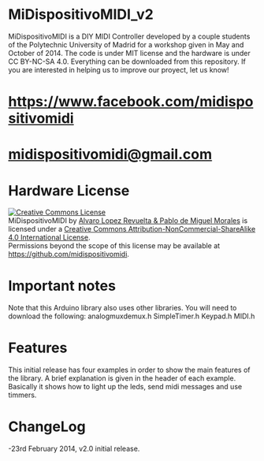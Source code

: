 # MiDispositivoMIDI_v2
MiDispositivoMIDI is a DIY MIDI Controller developed by a couple students of the Polytechnic University of Madrid for a workshop given in May and October of 2014. The code is under MIT license and the hardware is under CC BY-NC-SA 4.0. Everything can be downloaded from this repository. If you are interested in helping us to improve our proyect, let us know!

# https://www.facebook.com/midispositivomidi
# midispositivomidi@gmail.com

# Hardware License
<a rel="license" href="http://creativecommons.org/licenses/by-nc-sa/4.0/"><img alt="Creative Commons License" style="border-width:0" src="https://i.creativecommons.org/l/by-nc-sa/4.0/88x31.png" /></a><br /><span xmlns:dct="http://purl.org/dc/terms/" property="dct:title">MiDispositivoMIDI</span> by <a xmlns:cc="http://creativecommons.org/ns#" href="https://github.com/midispositivomidi" property="cc:attributionName" rel="cc:attributionURL">Alvaro Lopez Revuelta & Pablo de Miguel Morales</a> is licensed under a <a rel="license" href="http://creativecommons.org/licenses/by-nc-sa/4.0/">Creative Commons Attribution-NonCommercial-ShareAlike 4.0 International License</a>.<br />Permissions beyond the scope of this license may be available at <a xmlns:cc="http://creativecommons.org/ns#" href="https://github.com/midispositivomidi" rel="cc:morePermissions">https://github.com/midispositivomidi</a>.

# Important notes
Note that this Arduino library also uses other libraries. You will need to download the following:
analogmuxdemux.h
SimpleTimer.h
Keypad.h
MIDI.h

# Features
This initial release has four examples in order to show the main features of the library. A brief explanation is given in the header of each example. Basically it shows how to light up the leds, send midi messages and use timmers.

# ChangeLog
-23rd February 2014, v2.0 initial release.
